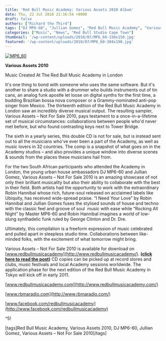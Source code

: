```yaml
---
title: 'Red Bull Music Academy: Various Assets 2010 Album'
date: Thu, 22 Jul 2010 21:16:54 +0000
draft: false
authors: ["Richard the Third"]
tags: ["DJ MP6-60", "Jullian Gomez", "Red Bull Music Academy", "Various Assets 2010", "Various Assets – Not For Sale 2010"]
categories: ["Music", "News", "Red Bull Studio Cape Town"]
thumbnail: '/wp-content/uploads/2010/07/MP6_60-150x150.jpg'
featured: '/wp-content/uploads/2010/07/MP6_60-304x190.jpg'
---
```


[![](/wp-content/uploads/2010/07/MP6_60.jpg "MP6_60")](/wp-content/uploads/2010/07/MP6_60.jpg)

**Various Assets 2010**

Music Created At The Red Bull Music Academy in London

It's one thing to bond with someone who uses the same software. But it's another to share a studio with a drummer who builds instruments out of tin cans, an analog funk apostle let loose on digital synths for the first time, a budding Brazilian bossa nova composer or a Grammy-nominated anti-pop singer from Mexico. The thirteenth edition of the Red Bull Music Academy in London saw an incredibly diverse musical output. The resulting sampler, Various Assets – Not For Sale 2010, pays testament to a once-in-a-lifetime set of musical circumstances: collaborations between people who'd never met before, but who found contrasting keys next to Tower Bridge.

The sixth in a yearly series, this double CD is not for sale, but is instead sent out to all the musicians who've ever been a part of the Academy, as well as music lovers in 32 countries. The comp is a snapshot of what goes on in the Academy studios – and also provides a unique window into diverse scenes & sounds from the places these musicians hail from.

For the two South African participants who attended the Academy in London, the young urban house ambassadors DJ MP6-60 and Jullian Gomez, Various Assets – Not For Sale 2010 is an amazing showcase of not only their brilliant musicality but also their ability to collaborate with the best in their field. Both artists had the opportunity to work with the extraordinary Robin Hannibal whose rich, future-soul released on acclaimed labels like Ubiquity, has received wide-spread praise. “I Need Your Love” by Robin Hannibal and Jullian Gomes fuses the stylised sounds of house and techno with the classic feel and groove of soul  music with ease while “Rocking All Night” by Master MP6-60 and Robin Hannibal imagines a world of low-slung synthadelic funk ruled by George Clinton and Dr. Dre.

Ultimately, this compilation is a freeform expression of music celebrated and pulled apart in sleepless studio time. Collaborations between like-minded folks, with the excitement of what tomorrow might bring.

Various Assets – Not For Sale 2010 is available for download on [www.redbullmusicacademy](http://www.redbullmusicacademy/). **([click here to read the post](http://www.redbullmusicacademy.com/daily-news/post/23/0/1663))** CD copies can be picked up at record stores and clubs, music festivals and local Academy sessions worldwide. The application phase for the next edition of the Red Bull Music Academy in Tokyo will kick off in early 2011.

[www.redbullmusicacademy.com](http://www.redbullmusicacademy.com/)

[www.rbmaradio.com](http://www.rbmaradio.com/)

[www.facebook.com/redbullmusicacademy](http://www.facebook.com/redbullmusicacademy)

^5!

\[tags\]Red Bull Music Academy, Various Assets 2010, DJ MP6-60, Jullian Gomez, Various Assets – Not For Sale 2010\[/tags\]